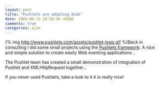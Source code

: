 ```yaml
---
layout: post
title: "Pushlets are adopting AJaX"
date: 2005-06-13 19:58:56 +0100
comments: true
categories: ajax
---
```

{% img http://www.pushlets.com/assets/pushlet-logo.gif %}Back in consulting I did some small projects using the [Pushlets framework](http://www.pushlets.com). A nice and simple solution to create easily Web eventing applications...

The Pushlet team has created a small demonstration of integration of Pushlet and XMLHttpRequest together...

If you never used Pushlets, take a look to it it is really nice!
